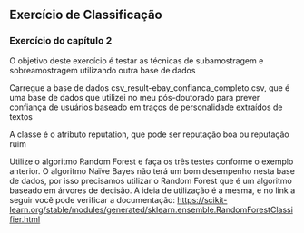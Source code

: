## Exercício de Classificação

### Exercício do capítulo 2

O objetivo deste exercício é testar as técnicas de subamostragem e sobreamostragem utilizando outra base de dados

Carregue a base de dados csv_result-ebay_confianca_completo.csv, que é uma base de dados que utilizei no meu pós-doutorado para prever confiança de usuários baseado em traços de personalidade extraídos de textos

A classe é o atributo reputation, que pode ser reputação boa ou reputação ruim

Utilize o algoritmo Random Forest e faça os três testes conforme o exemplo anterior. O algoritmo Naïve Bayes não terá um bom desempenho nesta base de dados, por isso precisamos utilizar o Random Forest que é um algoritmo baseado em árvores de decisão. A ideia de utilização é a mesma, e no link a seguir você pode verificar a documentação: https://scikit-learn.org/stable/modules/generated/sklearn.ensemble.RandomForestClassifier.html